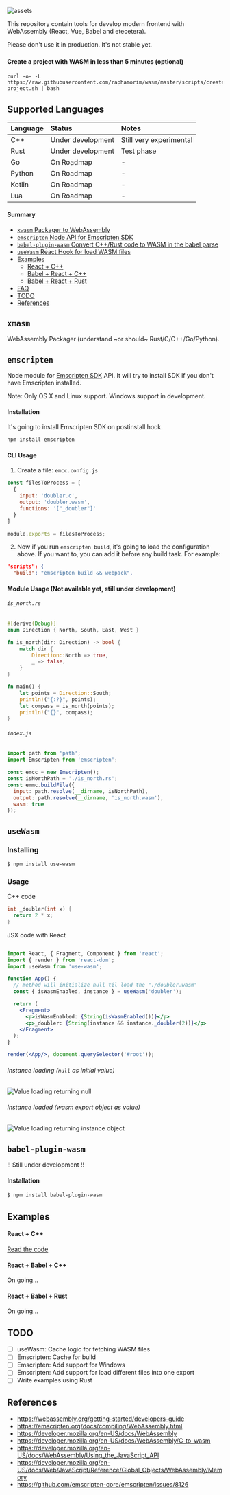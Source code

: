 ![assets](assets/wasm-sdk.png)

This repository contain tools for develop modern frontend with WebAssembly (React, Vue, Babel and etecetera). 

Please don't use it in production. It's not stable yet.

### 


#### Create a project with WASM in less than 5 minutes (optional)

```
curl -o- -L https://raw.githubusercontent.com/raphamorim/wasm/master/scripts/create-project.sh | bash
```

## Supported Languages

| Language | Status | Notes |
| :---         | :---         | :---         |
| C++   | Under development     | Still very experimental    |
| Rust     | Under development       | Test phase      |
| Go     | On Roadmap       | -      |
| Python     | On Roadmap       | -      |
| Kotlin     | On Roadmap       | -      |
| Lua     | On Roadmap       | -      |

#### Summary

- [`xwasm` Packager to WebAssembly](#xwasm)
- [`emscripten` Node API for Emscripten SDK](#emscripten)
- [`babel-plugin-wasm` Convert C++/Rust code to WASM in the babel parse](#babel-plugin-wasm)
- [`useWasm` React Hook for load WASM files](#usewasm)
- [Examples](#examples)
  - [React + C++](#react--c)
  - [Babel + React + C++](#react--babel--c)
  - [Babel + React + Rust](#react--babel--rust)
- [FAQ](#faq)
- [TODO](#todo)
- [References](#references)

## `xmasm`

WebAssembly Packager (understand ~or should~ Rust/C/C++/Go/Python).

## `emscripten`

Node module for [Emscripten SDK](https://github.com/emscripten-core/emsdk) API. It will try to install SDK if you don't have Emscripten installed.

Note: Only OS X and Linux support. Windows support in development.

#### Installation

It's going to install Emscripten SDK on postinstall hook.

```bash
npm install emscripten
```

#### CLI Usage

1. Create a file: `emcc.config.js`

```jsx
const filesToProcess = [
  {
    input: 'doubler.c',
    output: 'doubler.wasm',
    functions: '["_doubler"]'
  }
]

module.exports = filesToProcess;
```

2. Now if you run `emscripten build`, it's going to load the configuration above. If you want to, you can add it before any build task. For example:

```json
"scripts": {
  "build": "emscripten build && webpack",
``` 

#### Module Usage (Not available yet, still under development)

###### `is_north.rs`

```rust
#[derive(Debug)]
enum Direction { North, South, East, West }

fn is_north(dir: Direction) -> bool {
    match dir {
        Direction::North => true,
        _ => false,
    }
}

fn main() {
    let points = Direction::South;
    println!("{:?}", points);
    let compass = is_north(points);
    println!("{}", compass);
}
```

###### `index.js`

```jsx
import path from 'path';
import Emscripten from 'emscripten';

const emcc = new Emscripten();
const isNorthPath = './is_north.rs';
const emmc.buildFile({
  input: path.resolve(__dirname, isNorthPath),
  output: path.resolve(__dirname, 'is_north.wasm'),
  wasm: true
});
```

## `useWasm`

### Installing

```bash
$ npm install use-wasm
```

### Usage

C++ code

```cpp
int _doubler(int x) {
  return 2 * x;
}
```

JSX code with React

```jsx

import React, { Fragment, Component } from 'react';
import { render } from 'react-dom';
import useWasm from 'use-wasm';

function App() {
  // method will initialize null til load the "./doubler.wasm"
  const { isWasmEnabled, instance } = useWasm('doubler');

  return (
    <Fragment>
      <p>isWasmEnabled: {String(isWasmEnabled())}</p>
      <p>_doubler: {String(instance && instance._doubler(2))}</p>
    </Fragment>
  );
}

render(<App/>, document.querySelector('#root'));

```

###### Instance loading (`null` as initial value)

![Value loading returning null](assets/demo-react-hooks-loading.png) 

###### Instance loaded (wasm export object as value)

![Value loading returning instance object](assets/demo-react-hooks-loaded.png)

## `babel-plugin-wasm`

!! Still under development !!

#### Installation

```sh
$ npm install babel-plugin-wasm
```

## Examples

#### React + C++

[Read the code](./docs)

#### React + Babel + C++

On going...

#### React + Babel + Rust

On going...

## TODO

- [ ] useWasm: Cache logic for fetching WASM files
- [ ] Emscripten: Cache for build
- [ ] Emscripten: Add support for Windows
- [ ] Emscripten: Add support for load different files into one export
- [ ] Write examples using Rust 

## References

- https://webassembly.org/getting-started/developers-guide
- https://emscripten.org/docs/compiling/WebAssembly.html
- https://developer.mozilla.org/en-US/docs/WebAssembly
- https://developer.mozilla.org/en-US/docs/WebAssembly/C_to_wasm
- https://developer.mozilla.org/en-US/docs/WebAssembly/Using_the_JavaScript_API
- https://developer.mozilla.org/en-US/docs/Web/JavaScript/Reference/Global_Objects/WebAssembly/Memory
- https://github.com/emscripten-core/emscripten/issues/8126

